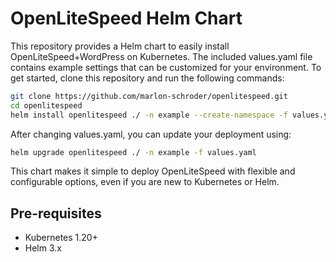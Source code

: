 # OpenLiteSpeed Helm Chart

This repository provides a Helm chart to easily install OpenLiteSpeed+WordPress on Kubernetes. The included values.yaml file contains example settings that can be customized for your environment. To get started, clone this repository and run the following commands:

```bash
git clone https://github.com/marlon-schroder/openlitespeed.git
cd openlitespeed
helm install openlitespeed ./ -n example --create-namespace -f values.yaml
```

After changing values.yaml, you can update your deployment using:

```bash
helm upgrade openlitespeed ./ -n example -f values.yaml
```

This chart makes it simple to deploy OpenLiteSpeed with flexible and configurable options, even if you are new to Kubernetes or Helm.

## Pre-requisites

- Kubernetes 1.20+
- Helm 3.x
